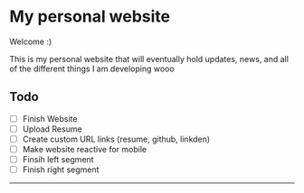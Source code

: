 # My personal website

Welcome :)

This is my personal website that will eventually hold updates, news,
and all of the different things I am developing wooo

## Todo
- [ ] Finish Website
- [ ] Upload Resume
- [ ] Create custom URL links (resume, github, linkden)
- [ ] Make website reactive for mobile
- [ ] Finsih left segment
- [ ] Finish right segment
---

